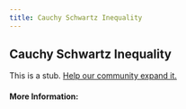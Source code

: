 ```yaml
---
title: Cauchy Schwartz Inequality
---
```


## Cauchy Schwartz Inequality

This is a stub. [Help our community expand it.](https://github.com/freeCodeCamp/guide-articles/tree/master/articles/Math/Vectors/Cauchy-Schwartz-Inequality/index.md)

<!-- The article goes here, in GitHub-flavored Markdown. Feel free to add YouTube videos, images, and CodePen/JSBin embeds  -->

#### More Information:
<!-- Please add any articles you think might be helpful to read before writing the article -->


